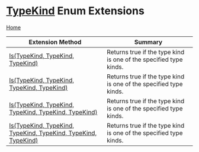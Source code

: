 <a name="_Top"></a>

# [TypeKind](https://docs.microsoft.com/en-us/dotnet/api/microsoft.codeanalysis.typekind) Enum Extensions

[Home](../../../README.md#_Top)

| Extension Method | Summary |
| ---------------- | ------- |
| [Is(TypeKind, TypeKind, TypeKind)](../../../Roslynator/EnumExtensions/Is/README.md#Roslynator_EnumExtensions_Is_Microsoft_CodeAnalysis_TypeKind_Microsoft_CodeAnalysis_TypeKind_Microsoft_CodeAnalysis_TypeKind_) | Returns true if the type kind is one of the specified type kinds\. |
| [Is(TypeKind, TypeKind, TypeKind, TypeKind)](../../../Roslynator/EnumExtensions/Is/README.md#Roslynator_EnumExtensions_Is_Microsoft_CodeAnalysis_TypeKind_Microsoft_CodeAnalysis_TypeKind_Microsoft_CodeAnalysis_TypeKind_Microsoft_CodeAnalysis_TypeKind_) | Returns true if the type kind is one of the specified type kinds\. |
| [Is(TypeKind, TypeKind, TypeKind, TypeKind, TypeKind)](../../../Roslynator/EnumExtensions/Is/README.md#Roslynator_EnumExtensions_Is_Microsoft_CodeAnalysis_TypeKind_Microsoft_CodeAnalysis_TypeKind_Microsoft_CodeAnalysis_TypeKind_Microsoft_CodeAnalysis_TypeKind_Microsoft_CodeAnalysis_TypeKind_) | Returns true if the type kind is one of the specified type kinds\. |
| [Is(TypeKind, TypeKind, TypeKind, TypeKind, TypeKind, TypeKind)](../../../Roslynator/EnumExtensions/Is/README.md#Roslynator_EnumExtensions_Is_Microsoft_CodeAnalysis_TypeKind_Microsoft_CodeAnalysis_TypeKind_Microsoft_CodeAnalysis_TypeKind_Microsoft_CodeAnalysis_TypeKind_Microsoft_CodeAnalysis_TypeKind_Microsoft_CodeAnalysis_TypeKind_) | Returns true if the type kind is one of the specified type kinds\. |

